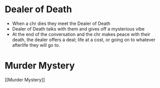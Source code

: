 # Dealer of Death

 - When a chr dies they meet the Dealer of Death
 - Dealer of Death talks with them and gives off a mysterious vibe
 - At the end of the conversation and the chr makes peace with their death, the dealer offers a deal; life at a cost, or going on to whatever afterlife they will go to.

# Murder Mystery
[[Murder Mystery]]